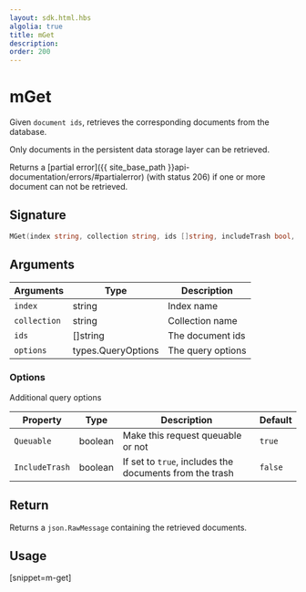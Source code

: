 ```yaml
---
layout: sdk.html.hbs
algolia: true
title: mGet
description:
order: 200
---
```


# mGet

Given `document ids`, retrieves the corresponding documents from the database.

Only documents in the persistent data storage layer can be retrieved.

Returns a [partial error]({{ site_base_path }}api-documentation/errors/#partialerror) (with status 206) if one or more document can not be retrieved.

## Signature

```go
MGet(index string, collection string, ids []string, includeTrash bool, options types.QueryOptions) (json.RawMessage, error)
```

## Arguments

| Arguments | Type | Description|
| --- | --- | --- |
| `index` | string | Index name |
| `collection` | string | Collection name |
| `ids` | []string | The document ids |
| `options` | types.QueryOptions | The query options |

### Options

Additional query options

| Property   | Type    | Description                       | Default |
| ---------- | ------- | --------------------------------- | ------- |
| `Queuable` | boolean | Make this request queuable or not | `true`  |
| `IncludeTrash` | boolean | If set to `true`, includes the documents from the trash | `false`  |

## Return

Returns a `json.RawMessage` containing the retrieved documents.

## Usage

[snippet=m-get]
